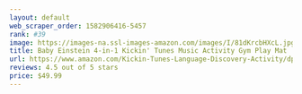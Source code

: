 ```yaml
---
layout: default 
﻿web_scraper_order: 1582906416-5457
rank: #39
image: https://images-na.ssl-images-amazon.com/images/I/81dKrcbHXcL.jpg
title: Baby Einstein 4-in-1 Kickin' Tunes Music Activity Gym Play Mat
url: https://www.amazon.com/Kickin-Tunes-Language-Discovery-Activity/dp/B07MPCCDM7/ref=zg_mw_baby-products_39?_encoding=UTF8&psc=1&refRID=H8PZBTHGT35TKAKMD83D
reviews: 4.5 out of 5 stars
price: $49.99 
---
```


